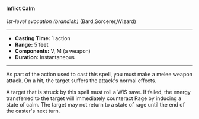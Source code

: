 #### Inflict Calm
*1st-level evocation* *(brandish)* (Bard,Sorcerer,Wizard)
___
- **Casting Time:** 1 action
- **Range:** 5 feet
- **Components:** V, M (a weapon)
- **Duration:** Instantaneous
---
As part of the action used to cast this spell, you must make a melee weapon attack. On a hit, the target suffers the attack's normal effects.

A target that is struck by this spell must roll a WIS save. If failed, the energy transferred to the target will immediately counteract Rage by inducing a state of calm. The target may not return to a state of rage until the end of the caster's next turn.
